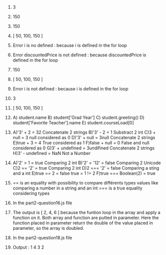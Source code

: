 1) 3
2) 150
3) 150
4) [ 50, 100, 150 ]
5) Error i is no defined : because i is defined in the for loop
6) Error discountedPrice is not defined : because discountedPrice is defined in the for loop
7) 150
8) [ 50, 100, 150 ]
9) Error i is not defined : because i is defined in the for loop
10) 3
11) [ 50, 100, 150 ] 
12) A) student.name
    B) student['Grad Year']
    C) student.greeting()
    D) student['Favorite Teacher'].name
    E) student.courseLoad[0]

13) A)'3' + 2 = 32                            Concatenate 2 strings
    B)'3' - 2 = 1                             Substract 2 int
    C)3 + null = 3                            null considered as 0
    D)'3' + null = 3null                      Concatenate 2 strings
    E)true + 3 = 4                            True considered as 1
    F)false + null = 0                        False and null considered as 0
    G)3' + undefined = 3undifined             Concatenate 2 strings
    H)3' - undefined = NaN                    Not a Number

14) A)'2' > 1 = true                          Comparing 2 int
    B)'2' < '12' = false                      Comparing 2 Unicode
    C)2 == '2' = true                         Comparing 2 int
    D)2 === '2' = false                       Comparing a sting and a int
    E)true == 2 = false                       true = 1 != 2
    F)true === Boolean(2) = true      

15) == is an equality with possibility to compare différents types values like comparing a number in a string and an int
    === is a true equality considering types

16) In the part2-question16.js file

17) The output is [ 2, 4, 6 ] because the funtion loop in the array and apply a function on it. Both array and function are putted in parameter. Here the function placed in parameter return the double of the value placed in parameter, so the array is doubled.

18) In the part2-question18.js file

19) Output : 
    1
    4
    3
    2
